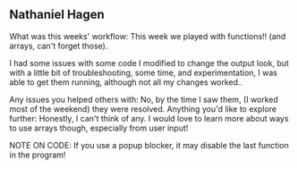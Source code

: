 ## Nathaniel Hagen

What was this weeks' workflow: This week we played with functions!! (and arrays, can't forget those).

I had some issues with some code I modified to change the output look, but
with a little bit of troubleshooting, some time, and experimentation, I
was able to get them running, although not all my changes worked..

Any issues you helped others with: No, by the time I saw them, (I worked most of the weekend) they were resolved.
Anything you'd like to explore further: Honestly, I can't think of any. I would love to learn more about
ways to use arrays though, especially from user input!

NOTE ON CODE: If you use a popup blocker, it may disable the last function in the program!
